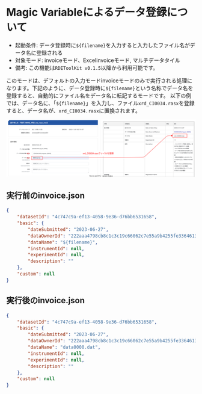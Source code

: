 # Magic Variableによるデータ登録について

- 起動条件: データ登録時に`${filename}`を入力すると入力したファイル名がデータ名に登録される
- 対象モード: invoiceモード、Excelinvoiceモード, マルチデータタイル
- 備考: この機能は`RDEToolKit v0.1.5`以降から利用可能です。

このモードは、デフォルトの入力モードinvoiceモードのみで実行される処理になります。下記のように、データ登録時に`${filename}`という名称でデータ名を登録すると、自動的にファイル名をデータ名に転記するモードです。
以下の例では、データ名に、「`${filename}`」を入力し、ファイル`xrd_CI0034.rasx`を登録すると、データ名が、`xrd_CI0034.rasx`に置換されます。

![magic_filename](../img/magic_filename.svg)

## 実行前のinvoice.json

```json
{
    "datasetId": "4c747c9a-ef13-4058-9e36-d76bb6531658",
    "basic": {
        "dateSubmitted": "2023-06-27",
        "dataOwnerId": "222aaa4798cb8c1c3c19c66062c7e55a9b4255fe336461301233456",
        "dataName": "${filename}",
        "instrumentId": null,
        "experimentId": null,
        "description": ""
    },
    "custom": null
}
```

## 実行後のinvoice.json

```json
{
    "datasetId": "4c747c9a-ef13-4058-9e36-d76bb6531658",
    "basic": {
        "dateSubmitted": "2023-06-27",
        "dataOwnerId": "222aaa4798cb8c1c3c19c66062c7e55a9b4255fe336461301233456",
        "dataName": "data0000.dat",
        "instrumentId": null,
        "experimentId": null,
        "description": ""
    },
    "custom": null
}
```
